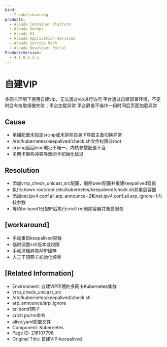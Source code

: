 ```yaml
---
kind:
  - Troubleshooting
products:
  - Alauda Container Platform
  - Alauda DevOps
  - Alauda AI
  - Alauda Application Services
  - Alauda Service Mesh
  - Alauda Developer Portal
ProductsVersion:
  - 4.1.0,4.2.x
---
```

<!-- A type of document that involves encountering a fault, diagnosing it, performing root cause analysis, and providing solutions. -->

# 自建VIP

多网卡环境下使用自建vip，无法通过vip进行访问 平台通过自建部署环境，不定时会有拉取镜像失败；平台加载异常 平台静置不操作一段时间后页面加载异常

## Cause
- 单播配置未指定src-ip或未排除自身IP导致主备切换异常
- /etc/kubernetes/keepalived/check.sh文件权限非root
- arping返回mac地址不唯一，内核参数配置不当
- 多网卡架构冲突导致网卡初始化延迟

## Resolution
- 添加vrrp_check_unicast_src配置，删除peer配置并重建keepalived容器
- 执行chown root:root /etc/kubernetes/keepalived/check.sh并重启容器
- 添加net.ipv4.conf.all.arp_announce=2和net.ipv4.conf.all.arp_ignore=1内核参数
- 等待br-bond1分配IP后执行crictl rm删除容器并重启服务

## [workaround]
- 手动重启keepalived容器
- 临时调整ssh版本或权限
- 手动清理异常ARP缓存
- 人工干预网卡初始化顺序

## [Related Information]
- Environment: 自建VIP环境的多网卡Kubernetes集群
- vrrp_check_unicast_src
- /etc/kubernetes/keepalived/check.sh
- arp_announce/arp_ignore
- br-bond1网卡
- crictl ps/rm命令
- alive.yaml配置文件
- Component: Kubernetes
- Page ID: 216107798
- Original Title: 自建VIP-keepalived
